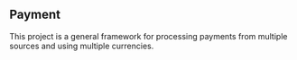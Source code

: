 ## Payment

This project is a general framework for processing payments from multiple sources and using multiple currencies.
